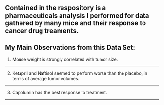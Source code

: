 Contained in the respository is a pharmaceuticals analysis I performed for data gathered by many mice and their response to cancer drug treaments.
----------------------------------------------------------
My Main Observations from this Data Set:
----------------------------------------------------------
1. Mouse weight is strongly correlated with tumor size.
----------------------------------------------------------
2. Ketapril and Naftisol seemed to perform worse than the placebo, in terms of average tumor volumes. 
----------------------------------------------------------
3. Capolumin had the best response to treatment.
----------------------------------------------------------
